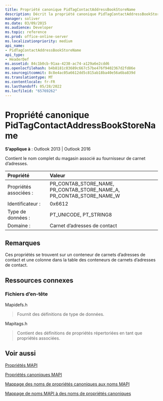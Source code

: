 ```yaml
---
title: Propriété canonique PidTagContactAddressBookStoreName
description: Décrit la propriété canonique PidTagContactAddressBookStoreName, qui contient le nom complet du magasin associé au fournisseur de carnet d’adresses.
manager: soliver
ms.date: 03/09/2015
ms.audience: Developer
ms.topic: reference
ms.prod: office-online-server
ms.localizationpriority: medium
api_name:
- PidTagContactAddressBookStoreName
api_type:
- HeaderDef
ms.assetid: 84c1b0cb-91aa-4238-ac74-a129a6e2cdd6
ms.openlocfilehash: b4b8181c03689c667c57be476f9402367d2fd86e
ms.sourcegitcommit: 8c8e4ac05a6612dd5c815ab18ba40e56a6ba839d
ms.translationtype: MT
ms.contentlocale: fr-FR
ms.lasthandoff: 05/28/2022
ms.locfileid: "65769262"
---
```

# <a name="pidtagcontactaddressbookstorename-canonical-property"></a>Propriété canonique PidTagContactAddressBookStoreName

  
  
**S’applique à** : Outlook 2013 | Outlook 2016 
  
Contient le nom complet du magasin associé au fournisseur de carnet d’adresses. 
  
|Propriété|Valeur|
|:-----|:-----|
|Propriétés associées :  <br/> |PR_CONTAB_STORE_NAME, PR_CONTAB_STORE_NAME_A, PR_CONTAB_STORE_NAME_W  <br/> |
|Identificateur :  <br/> |0x6612  <br/> |
|Type de données :  <br/> |PT_UNICODE, PT_STRING8  <br/> |
|Domaine :  <br/> |Carnet d’adresses de contact  <br/> |
   
## <a name="remarks"></a>Remarques

Ces propriétés se trouvent sur un conteneur de carnets d’adresses de contact et une colonne dans la table des conteneurs de carnets d’adresses de contact.
  
## <a name="related-resources"></a>Ressources connexes

### <a name="header-files"></a>Fichiers d’en-tête

Mapidefs.h
  
> Fournit des définitions de type de données.
    
Mapitags.h
  
> Contient des définitions de propriétés répertoriées en tant que propriétés associées.
    
## <a name="see-also"></a>Voir aussi



[Propriétés MAPI](mapi-properties.md)
  
[Propriétés canoniques MAPI](mapi-canonical-properties.md)
  
[Mappage des noms de propriétés canoniques aux noms MAPI](mapping-canonical-property-names-to-mapi-names.md)
  
[Mappage de noms MAPI à des noms de propriétés canoniques](mapping-mapi-names-to-canonical-property-names.md)


